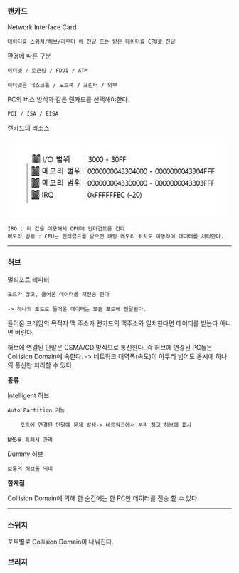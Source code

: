 ### 랜카드

Network Interface Card

    데이터를 스위치/허브/라우터 에 전달 또는 받은 데이터를 CPU로 전달

환경에 따른 구분

    이더넷 / 토큰링 / FDDI / ATM

    이더넷은 데스크톱 / 노트북 / 프린터 / 외부

PC의 버스 방식과 같은 랜카드를 선택해야한다.

    PCI / ISA / EISA

랜카드의 리소스

<p align="center">
<img src="./image/랜카드리소스.png">
</p>

    IRQ : 이 값을 이용해서 CPU에 인터럽트를 건다
    메모리 범위 : CPU는 인터럽트를 받으면 해당 메모리 위치로 이동하여 데이터를 처리한다.

---

### 허브

멀티포트 리피터

    포트가 많고, 들어온 데이터를 재전송 한다

    -> 하나의 포트로 들어온 데이터는 모든 포트에 전달된다.

들어온 프레임의 목적지 맥 주소가 랜카드의 맥주소와 일치한다면 데이터를 받는다 아니면 버린다.

허브에 연결된 단말은 CSMA/CD 방식으로 통신한다. 즉 허브에 연결된 PC들은 Collision Domain에 속한다. -> 네트워크 대역폭(속도)이 아무리 넓어도 동시에 하나의 통신만 처리할 수 있다.

**종류**

Intelligent 허브

    Auto Partition 기능

        포트에 연결된 단말에 문제 발생-> 네트워크에서 분리 하고 허브에 표시

    NMS를 통해서 관리

Dummy 허브

    보통의 허브를 의미

**한계점**

Collision Domain에 의해 한 순간에는 한 PC만 데이터를 전송 할 수 있다.

---

### 스위치

포트별로 Collision Domain이 나눠진다.

### 브리지
